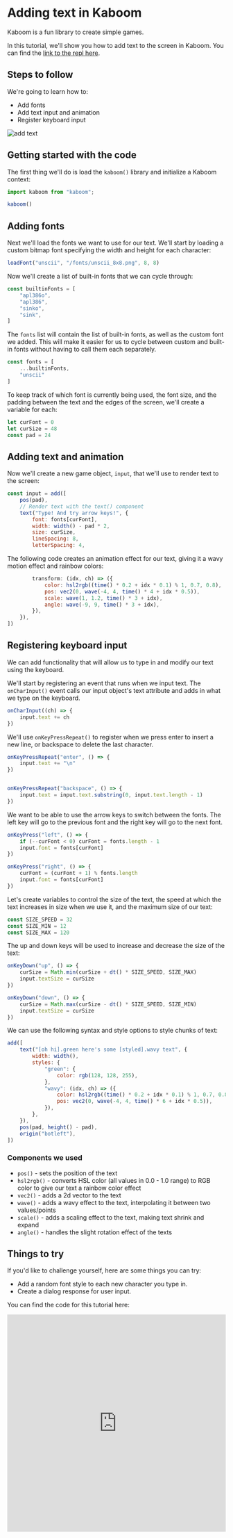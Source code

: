 # Adding text in Kaboom

Kaboom is a fun library to create simple games.

In this tutorial, we'll show you how to add text to the screen in Kaboom. You can find the [link to the repl here](https://replit.com/@ritza/text-tutorial).

## Steps to follow

We're going to learn how to:

* Add fonts
* Add text input and animation
* Register keyboard input

![add text](tutorials/add-text.png)

## Getting started with the code

The first thing we'll do is load the `kaboom()` library and initialize a Kaboom context:

```javascript
import kaboom from "kaboom";

kaboom()
```
## Adding fonts
Next we'll load the fonts we want to use for our text. We'll start by loading a custom bitmap font specifying the width and height for each character:

```javascript
loadFont("unscii", "/fonts/unscii_8x8.png", 8, 8)
```

Now we'll create a list of built-in fonts that we can cycle through:

```javascript
const builtinFonts = [
    "apl386o",
    "apl386",
    "sinko",
    "sink",
]
```

The `fonts` list will contain the list of built-in fonts, as well as the custom font we added. This will make it easier for us to cycle between custom and built-in fonts without having to call them each separately.

```javascript
const fonts = [
    ...builtinFonts,
    "unscii"
]
```

To keep track of which font is currently being used, the font size, and the padding between the text and the edges of the screen, we'll create a variable for each:

```javascript
let curFont = 0
let curSize = 48
const pad = 24
```


## Adding text and animation

Now we'll create a new game object, `input`, that we'll use to render text to the screen:

```javascript
const input = add([
    pos(pad),
    // Render text with the text() component
    text("Type! And try arrow keys!", {
        font: fonts[curFont],
        width: width() - pad * 2,
        size: curSize,
        lineSpacing: 8,
        letterSpacing: 4,
```

The following code creates an animation effect for our text, giving it a wavy motion effect and rainbow colors:

```javascript
        transform: (idx, ch) => ({
            color: hsl2rgb((time() * 0.2 + idx * 0.1) % 1, 0.7, 0.8),
            pos: vec2(0, wave(-4, 4, time() * 4 + idx * 0.5)),
            scale: wave(1, 1.2, time() * 3 + idx),
            angle: wave(-9, 9, time() * 3 + idx),
        }),
    }),
])
```

## Registering keyboard input

We can add functionality that will allow us to type in and modify our text using the keyboard.

We'll start by registering an event that runs when we input text. The `onCharInput()` event calls our input object's text attribute and adds in what we type on the keyboard.

```javascript
onCharInput((ch) => {
    input.text += ch
})
```

We'll use `onKeyPressRepeat()` to register when we press enter to insert a new line, or backspace to delete the last character.

```javascript
onKeyPressRepeat("enter", () => {
    input.text += "\n"
})


onKeyPressRepeat("backspace", () => {
    input.text = input.text.substring(0, input.text.length - 1)
})
```

We want to be able to use the arrow keys to switch between the fonts. The left key will go to the previous font and the right key will go to the next font.

```javascript
onKeyPress("left", () => {
    if (--curFont < 0) curFont = fonts.length - 1
    input.font = fonts[curFont]
})

onKeyPress("right", () => {
    curFont = (curFont + 1) % fonts.length
    input.font = fonts[curFont]
})
```

Let's create variables to control the size of the text, the speed at which the text increases in size when we use it, and the maximum size of our text:

```javascript
const SIZE_SPEED = 32
const SIZE_MIN = 12
const SIZE_MAX = 120
```

The up and down keys will be used to increase and decrease the size of the text: 

```javascript
onKeyDown("up", () => {
    curSize = Math.min(curSize + dt() * SIZE_SPEED, SIZE_MAX)
    input.textSize = curSize
})

onKeyDown("down", () => {
    curSize = Math.max(curSize - dt() * SIZE_SPEED, SIZE_MIN)
    input.textSize = curSize
})
```

We can use the following syntax and style options to style chunks of text:

```javascript
add([
    text("[oh hi].green here's some [styled].wavy text", {
        width: width(),
        styles: {
            "green": {
                color: rgb(128, 128, 255),
            },
            "wavy": (idx, ch) => ({
                color: hsl2rgb((time() * 0.2 + idx * 0.1) % 1, 0.7, 0.8),
                pos: vec2(0, wave(-4, 4, time() * 6 + idx * 0.5)),
            }),
        },
    }),
    pos(pad, height() - pad),
    origin("botleft"),
])
```


### Components we used

* `pos()` - sets the position of the text
* `hsl2rgb()` - converts HSL color (all values in 0.0 - 1.0 range) to RGB color to give our text a rainbow color effect
* `vec2()` - adds a 2d vector to the text
* `wave()` - adds a wavy effect to the text, interpolating it between two values/points
* `scale()` - adds a scaling effect to the text, making text shrink and expand
* `angle()` -  handles the slight rotation effect of the texts

## Things to try

If you'd like to challenge yourself, here are some things you can try:

- Add a random font style to each new character you type in.
- Create a dialog response for user input.

You can find the code for this tutorial here:

<iframe frameborder="0" width="100%" height="500px" src="https://replit.com/@ritza/text-tutorial?embed=true"></iframe>
